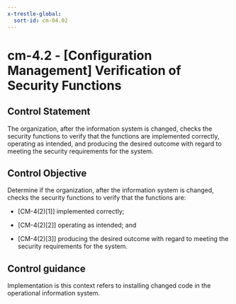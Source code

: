 ```yaml
---
x-trestle-global:
  sort-id: cm-04.02
---
```


# cm-4.2 - \[Configuration Management\] Verification of Security Functions

## Control Statement

The organization, after the information system is changed, checks the security functions to verify that the functions are implemented correctly, operating as intended, and producing the desired outcome with regard to meeting the security requirements for the system.

## Control Objective

Determine if the organization, after the information system is changed, checks the security functions to verify that the functions are:

- \[CM-4(2)[1]\] implemented correctly;

- \[CM-4(2)[2]\] operating as intended; and

- \[CM-4(2)[3]\] producing the desired outcome with regard to meeting the security requirements for the system.

## Control guidance

Implementation is this context refers to installing changed code in the operational information system.
